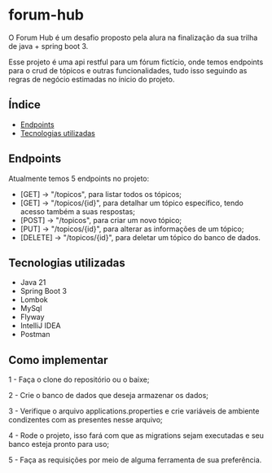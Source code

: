 # forum-hub

O Forum Hub é um desafio proposto pela alura na finalização da sua trilha de java + spring boot 3.

Esse projeto é uma api restful para um fórum fictício, onde temos endpoints para o crud de tópicos e outras funcionalidades,
tudo isso seguindo as regras de negócio estimadas no ínicio do projeto.

## Índice

- [Endpoints](#Endpoints)
- [Tecnologias utilizadas](#Tecnologias-utilizadas)

## Endpoints

Atualmente temos 5 endpoints no projeto:

- [GET] -> "/topicos", para listar todos os tópicos;
- [GET] -> "/topicos/{id}", para detalhar um tópico específico, tendo acesso também a suas respostas;
- [POST] -> "/topicos", para criar um novo tópico;
- [PUT] -> "/topicos/{id}", para alterar as informações de um tópico;
- [DELETE] -> "/topicos/{id}", para deletar um tópico do banco de dados.

## Tecnologias utilizadas

- Java 21
- Spring Boot 3
- Lombok
- MySql 
- Flyway
- IntelliJ IDEA
- Postman

## Como implementar

1 - Faça o clone do repositório ou o baixe;

2 - Crie o banco de dados que deseja armazenar os dados;

3 - Verifique o arquivo applications.properties e crie variáveis de ambiente condizentes com as presentes nesse arquivo;

4 - Rode o projeto, isso fará com que as migrations sejam executadas e seu banco esteja pronto para uso;
 
5 - Faça as requisições por meio de alguma ferramenta de sua preferência.


